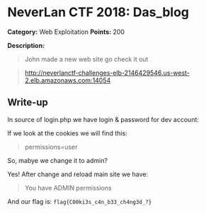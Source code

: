 # NeverLan CTF 2018: Das_blog

**Category:** Web Exploitation
**Points:** 200

**Description:**

>John made a new web site go check it out

>http://neverlanctf-challenges-elb-2146429546.us-west-2.elb.amazonaws.com:14054

## Write-up

In source of login.php we have login & password for dev account:
><!-- Development test account: user: JohnsTestUser, pass: AT3stAccountForT3sting -->

If we look at the cookies we will find this:
>permissions=user

So, mabye we change it to admin?

Yes! After change and reload main site we have:
>You have ADMIN permissions

And our flag is:
`flag{C00ki3s_c4n_b33_ch4ng3d_?}`
